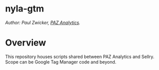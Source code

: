 # nyla-gtm

*Author: Paul Zwicker, [PAZ Analytics](https://pazanalytics.com?utm_source=github&utm_medium=referral&utm_campaign=paz-sellry).*

# Overview

This repository houses scripts shared between PAZ Analytics and Sellry. Scope can be Google Tag Manager code and beyond.
